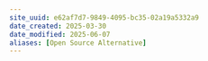 ```yaml
---
site_uuid: e62af7d7-9849-4095-bc35-02a19a5332a9
date_created: 2025-03-30
date_modified: 2025-06-07
aliases: [Open Source Alternative]
---
```


